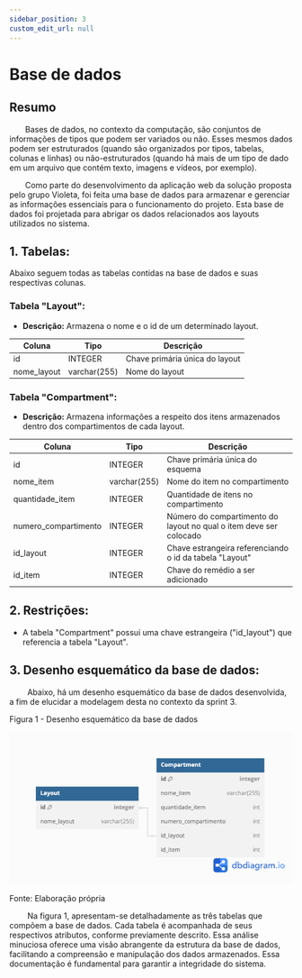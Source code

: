 ```yaml
---
sidebar_position: 3
custom_edit_url: null
---
```


# Base de dados

## Resumo

&emsp;&emsp;Bases de dados, no contexto da computação, são conjuntos de informações de tipos que podem ser variados ou não. Esses mesmos dados podem ser estruturados (quando são organizados por tipos, tabelas, colunas e linhas) ou não-estruturados (quando há mais de um tipo de dado em um arquivo que contém texto, imagens e vídeos, por exemplo).

&emsp;&emsp;Como parte do desenvolvimento da aplicação web da solução proposta pelo grupo Violeta, foi feita uma base de dados para armazenar e gerenciar as informações essenciais para o funcionamento do projeto. Esta base de dados foi projetada para abrigar os dados relacionados aos layouts utilizados no sistema.

## 1. Tabelas:

Abaixo seguem todas as tabelas contidas na base de dados e suas respectivas colunas.

### Tabela "Layout":

- **Descrição:** Armazena o nome e o id de um determinado layout.
  
| Coluna          | Tipo       | Descrição                                      |
|-----------------|------------|------------------------------------------------|
| id              | INTEGER    | Chave primária única do layout                 |
| nome_layout     | varchar(255)| Nome do layout                                 |

### Tabela "Compartment":

- **Descrição:** Armazena informações a respeito dos itens armazenados dentro dos compartimentos de cada layout.

  
| Coluna             | Tipo       | Descrição                                           |
|--------------------|------------|-----------------------------------------------------|
| id                 | INTEGER    | Chave primária única do esquema                     |
| nome_item          | varchar(255)| Nome do item no compartimento                       |
| quantidade_item    | INTEGER    | Quantidade de itens no compartimento                |
| numero_compartimento| INTEGER   | Número do compartimento do layout no qual o item deve ser colocado|
| id_layout          | INTEGER    | Chave estrangeira referenciando o id da tabela "Layout"|
| id_item            | INTEGER    | Chave do remédio a ser adicionado |

## 2. Restrições:

- A tabela "Compartment" possui uma chave estrangeira ("id_layout") que referencia a tabela "Layout".

## 3. Desenho esquemático da base de dados:

&emsp;&emsp; Abaixo, há um desenho esquemático da base de dados desenvolvida, a fim de elucidar a modelagem desta no contexto da sprint 3.

<p style={{textAlign: 'center'}}>Figura 1 - Desenho esquemático da base de dados</p>

![Desenho esquemático da base de dados](../../../static/img/sprint-3/backend/base_dados/diagrama_base.png)

<p style={{textAlign: 'center'}}>Fonte: Elaboração própria</p>

&emsp;&emsp; Na figura 1, apresentam-se detalhadamente as três tabelas que compõem a base de dados. Cada tabela é acompanhada de seus respectivos atributos, conforme previamente descrito. Essa análise minuciosa oferece uma visão abrangente da estrutura da base de dados, facilitando a compreensão e manipulação dos dados armazenados. Essa documentação é fundamental para garantir a integridade do sistema.

